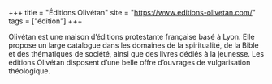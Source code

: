 +++
title = "Éditions Olivétan"
site = "https://www.editions-olivetan.com/"
tags = ["édition"]
+++

Olivétan est une maison d’éditions protestante française basé à Lyon. Elle propose un large catalogue dans les domaines de la spiritualité, de la Bible et des thématiques de société, ainsi que des livres dédiés à la jeunesse. Les éditions Olivétan disposent d’une belle offre d’ouvrages de vulgarisation théologique.

